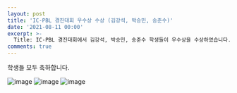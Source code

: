 ```yaml
---
layout: post
title: 'IC-PBL 경진대회 우수상 수상 (김강석, 박승민, 송준수)'
date: '2021-08-11 00:00'
excerpt: >-
  Title: IC-PBL 경진대회에서 김강석, 박승민, 송준수 학생들이 우수상을 수상하였습니다. 
comments: true
---
```

학생들 모두 축하합니다.

![image](https://user-images.githubusercontent.com/77437180/132094072-7f324004-b571-42c4-bd46-73e4e2b8d27a.png)
![image](https://user-images.githubusercontent.com/77437180/132094106-69ec82b3-5698-4851-8c5c-644c94a17d63.png)
![image](https://user-images.githubusercontent.com/77437180/132094137-52aefa59-9cd3-4876-a4a2-1a29eccc90df.png)